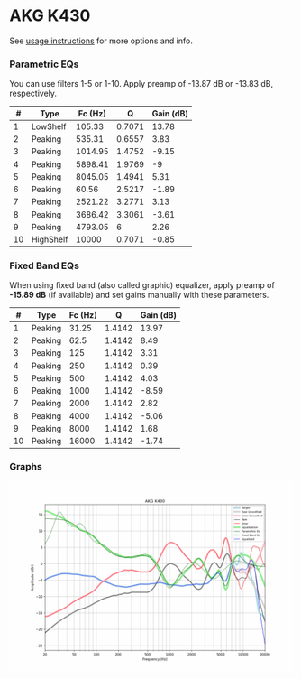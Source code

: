 # AKG K430
See [usage instructions](https://github.com/jaakkopasanen/AutoEq#usage) for more options and info.

### Parametric EQs
You can use filters 1-5 or 1-10. Apply preamp of -13.87 dB or -13.83 dB, respectively.

|   # | Type      |   Fc (Hz) |      Q |   Gain (dB) |
|-----|-----------|-----------|--------|-------------|
|   1 | LowShelf  |    105.33 | 0.7071 |       13.78 |
|   2 | Peaking   |    535.31 | 0.6557 |        3.83 |
|   3 | Peaking   |   1014.95 | 1.4752 |       -9.15 |
|   4 | Peaking   |   5898.41 | 1.9769 |       -9    |
|   5 | Peaking   |   8045.05 | 1.4941 |        5.31 |
|   6 | Peaking   |     60.56 | 2.5217 |       -1.89 |
|   7 | Peaking   |   2521.22 | 3.2771 |        3.13 |
|   8 | Peaking   |   3686.42 | 3.3061 |       -3.61 |
|   9 | Peaking   |   4793.05 | 6      |        2.26 |
|  10 | HighShelf |  10000    | 0.7071 |       -0.85 |

### Fixed Band EQs
When using fixed band (also called graphic) equalizer, apply preamp of **-15.89 dB** (if available) and set gains manually with these parameters.

|   # | Type    |   Fc (Hz) |      Q |   Gain (dB) |
|-----|---------|-----------|--------|-------------|
|   1 | Peaking |     31.25 | 1.4142 |       13.97 |
|   2 | Peaking |     62.5  | 1.4142 |        8.49 |
|   3 | Peaking |    125    | 1.4142 |        3.31 |
|   4 | Peaking |    250    | 1.4142 |        0.39 |
|   5 | Peaking |    500    | 1.4142 |        4.03 |
|   6 | Peaking |   1000    | 1.4142 |       -8.59 |
|   7 | Peaking |   2000    | 1.4142 |        2.82 |
|   8 | Peaking |   4000    | 1.4142 |       -5.06 |
|   9 | Peaking |   8000    | 1.4142 |        1.68 |
|  10 | Peaking |  16000    | 1.4142 |       -1.74 |

### Graphs
![](./AKG%20K430.png)
